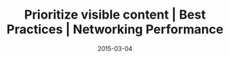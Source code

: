 ---
layout: resource
title:  "Prioritize visible content | Best Practices | Networking Performance"
date:   2015-03-04
categories: Networking-Performance Best-Practices
body-class: no-sidebar
---